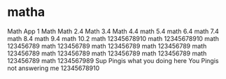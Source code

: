 # matha
Math App 1
Math
Math 2.4
Math 3.4
Math 4.4
math 5.4
math 6.4
math 7.4
math 8.4
math 9.4
math 10.2
math 12345678910
math 12345678910
math 123456789
math 123456789
math 123456789
math 123456789
math 123456789
math 123456789
math 123456789
math 123456789
math 123456789
math 1234567989
Sup Pingis what you doing here
You Pingis not answering me 
12345678910